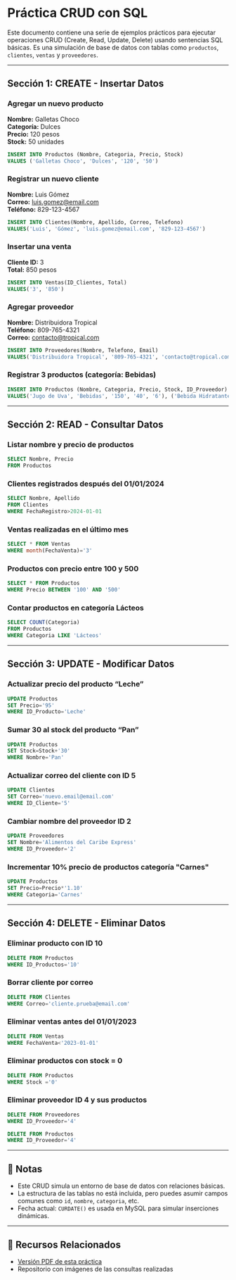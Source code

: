 # Práctica CRUD con SQL

Este documento contiene una serie de ejemplos prácticos para ejecutar operaciones CRUD (Create, Read, Update, Delete) usando sentencias SQL básicas. Es una simulación de base de datos con tablas como `productos`, `clientes`, `ventas` y `proveedores`.

---

## Sección 1: CREATE - Insertar Datos

### Agregar un nuevo producto
**Nombre:** Galletas Choco  
**Categoría:** Dulces  
**Precio:** 120 pesos  
**Stock:** 50 unidades

```sql
INSERT INTO Productos (Nombre, Categoria, Precio, Stock)
VALUES ('Galletas Choco', 'Dulces', '120', '50')
```

### Registrar un nuevo cliente
**Nombre:** Luis Gómez  
**Correo:** luis.gomez@email.com  
**Teléfono:** 829-123-4567

```sql
INSERT INTO Clientes(Nombre, Apellido, Correo, Telefono)
VALUES('Luis', 'Gómez', 'luis.gomez@email.com', '829-123-4567')
```

### Insertar una venta
**Cliente ID:** 3  
**Total:** 850 pesos

```sql
INSERT INTO Ventas(ID_Clientes, Total)
VALUES('3', '850')
```

### Agregar proveedor
**Nombre:** Distribuidora Tropical  
**Teléfono:** 809-765-4321  
**Correo:** contacto@tropical.com

```sql
INSERT INTO Proveedores(Nombre, Telefono, Email)
VALUES('Distribuidora Tropical', '809-765-4321', 'contacto@tropical.com')
```

### Registrar 3 productos (categoría: Bebidas)

```sql
INSERT INTO Productos (Nombre, Categoria, Precio, Stock, ID_Proveedor) 
VALUES('Jugo de Uva', 'Bebidas', '150', '40', '6'), ('Bebida Hidratante', 'Bebidas', '105', '25', '6'), ('Jugo de Manzana', 'Bebidas', '175', '120', '6')
```

---

## Sección 2: READ - Consultar Datos

### Listar nombre y precio de productos

```sql
SELECT Nombre, Precio 
FROM Productos
```

### Clientes registrados después del 01/01/2024

```sql
SELECT Nombre, Apellido
FROM Clientes
WHERE FechaRegistro>2024-01-01
```

### Ventas realizadas en el último mes

```sql
SELECT * FROM Ventas
WHERE month(FechaVenta)='3'
```

### Productos con precio entre 100 y 500

```sql
SELECT * FROM Productos
WHERE Precio BETWEEN '100' AND '500'
```

### Contar productos en categoría Lácteos

```sql
SELECT COUNT(Categoria) 
FROM Productos
WHERE Categoria LIKE 'Lácteos'
```

---

## Sección 3: UPDATE - Modificar Datos

### Actualizar precio del producto “Leche”

```sql
UPDATE Productos
SET Precio='95'
WHERE ID_Producto='Leche'
```

### Sumar 30 al stock del producto “Pan”

```sql
UPDATE Productos
SET Stock=Stock+'30'
WHERE Nombre='Pan'
```

### Actualizar correo del cliente con ID 5

```sql
UPDATE Clientes
SET Correo='nuevo.email@email.com'
WHERE ID_Cliente='5'
```

### Cambiar nombre del proveedor ID 2

```sql
UPDATE Proveedores
SET Nombre='Alimentos del Caribe Express'
WHERE ID_Proveedor='2'
```

### Incrementar 10% precio de productos categoría "Carnes"

```sql
UPDATE Productos
SET Precio=Precio*'1.10'
WHERE Categoria='Carnes'
```

---

## Sección 4: DELETE - Eliminar Datos

### Eliminar producto con ID 10

```sql
DELETE FROM Productos
WHERE ID_Productos='10'
```

### Borrar cliente por correo

```sql
DELETE FROM Clientes
WHERE Correo='cliente.prueba@email.com'
```

### Eliminar ventas antes del 01/01/2023

```sql
DELETE FROM Ventas
WHERE FechaVenta<'2023-01-01'
```

### Eliminar productos con stock = 0

```sql
DELETE FROM Productos
WHERE Stock ='0'
```

### Eliminar proveedor ID 4 y sus productos

```sql
DELETE FROM Proveedores
WHERE ID_Proveedor='4'

DELETE FROM Productos
WHERE ID_Proveedor='4'
```

---

## 📎 Notas

- Este CRUD simula un entorno de base de datos con relaciones básicas.
- La estructura de las tablas no está incluida, pero puedes asumir campos comunes como `id`, `nombre`, `categoria`, etc.
- Fecha actual: `CURDATE()` es usada en MySQL para simular inserciones dinámicas.

---

## 📁 Recursos Relacionados

- [Versión PDF de esta práctica](docs/CRUD_SQL_FraimyMV.pdf)
- Repositorio con imágenes de las consultas realizadas